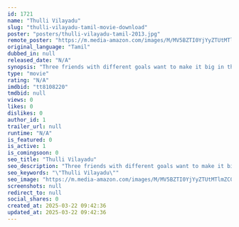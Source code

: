 ```yaml
---
id: 1721
name: "Thulli Vilayadu"
slug: "thulli-vilayadu-tamil-movie-download"
poster: "posters/thulli-vilayadu-tamil-2013.jpg"
remote_poster: "https://m.media-amazon.com/images/M/MV5BZTI0YjYyZTUtMTlmZC00MjY5LWIxMzctNDZjNTdkZTY2YTU4XkEyXkFqcGc@._V1_SX300.jpg"
original_language: "Tamil"
dubbed_in: null
released_date: "N/A"
synopsis: "Three friends with different goals want to make it big in their life. They come across a huge sum of money belonging to the local politician who sends a thug after them to retrieve the money."
type: "movie"
rating: "N/A"
imdbid: "tt8108220"
tmdbid: null
views: 0
likes: 0
dislikes: 0
author_id: 1
trailer_url: null
runtime: "N/A"
is_featured: 0
is_active: 1
is_comingsoon: 0
seo_title: "Thulli Vilayadu"
seo_description: "Three friends with different goals want to make it big in their life. They come across a huge sum of money belonging to the local politician who sends a thug after them to retrieve the money."
seo_keywords: "\"Thulli Vilayadu\""
seo_image: "https://m.media-amazon.com/images/M/MV5BZTI0YjYyZTUtMTlmZC00MjY5LWIxMzctNDZjNTdkZTY2YTU4XkEyXkFqcGc@._V1_SX300.jpg"
screenshots: null
redirect_to: null
social_shares: 0
created_at: 2025-03-22 09:42:36
updated_at: 2025-03-22 09:42:36
---
```


